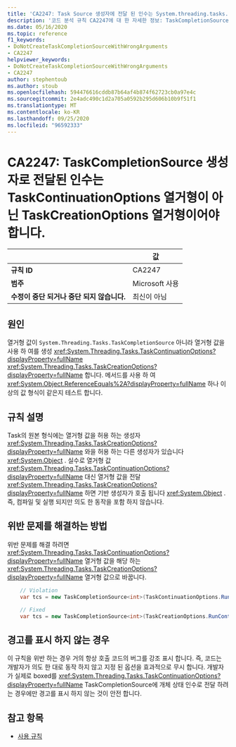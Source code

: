 ```yaml
---
title: 'CA2247: Task Source 생성자에 전달 된 인수는 System.threading.tasks.taskcontinuationoptions 열거형 (코드 분석) 대신 TaskCreationOptions 열거형 이어야 합니다.'
description: '코드 분석 규칙 CA2247에 대 한 자세한 정보: TaskCompletionSource 생성자에 전달 된 인수는 System.threading.tasks.taskcontinuationoptions enum 대신 TaskCreationOptions 열거형 이어야 합니다.'
ms.date: 05/16/2020
ms.topic: reference
f1_keywords:
- DoNotCreateTaskCompletionSourceWithWrongArguments
- CA2247
helpviewer_keywords:
- DoNotCreateTaskCompletionSourceWithWrongArguments
- CA2247
author: stephentoub
ms.author: stoub
ms.openlocfilehash: 594476616cddb87b64af4b874f62723cb0a97e4c
ms.sourcegitcommit: 2e4adc490c1d2a705a0592b295d606b10b9f51f1
ms.translationtype: MT
ms.contentlocale: ko-KR
ms.lasthandoff: 09/25/2020
ms.locfileid: "96592333"
---
```

# <a name="ca2247-argument-passed-to-taskcompletionsource-constructor-should-be-taskcreationoptions-enum-instead-of-taskcontinuationoptions-enum"></a>CA2247: TaskCompletionSource 생성자로 전달된 인수는 TaskContinuationOptions 열거형이 아닌 TaskCreationOptions 열거형이어야 합니다.

| | 값 |
|-|-|
| **규칙 ID** |CA2247|
| **범주** |Microsoft 사용|
| **수정이 중단 되거나 중단 되지 않습니다.** |최신이 아님|

## <a name="cause"></a>원인

열거형 값이 `System.Threading.Tasks.TaskCompletionSource` 아니라 열거형 값을 사용 하 여를 생성 <xref:System.Threading.Tasks.TaskContinuationOptions?displayProperty=fullName> <xref:System.Threading.Tasks.TaskCreationOptions?displayProperty=fullName> 합니다.
메서드를 사용 하 여 <xref:System.Object.ReferenceEquals%2A?displayProperty=fullName> 하나 이상의 값 형식이 같은지 테스트 합니다.

## <a name="rule-description"></a>규칙 설명

Task의 원본 형식에는 열거형 값을 허용 하는 생성자 <xref:System.Threading.Tasks.TaskCreationOptions?displayProperty=fullName> 와을 허용 하는 다른 생성자가 있습니다 <xref:System.Object> .  실수로 열거형 값 <xref:System.Threading.Tasks.TaskContinuationOptions?displayProperty=fullName> 대신 열거형 값을 전달 <xref:System.Threading.Tasks.TaskCreationOptions?displayProperty=fullName> 하면 기반 생성자가 호출 됩니다 <xref:System.Object> . 즉, 컴파일 및 실행 되지만 의도 한 동작을 포함 하지 않습니다.

## <a name="how-to-fix-violations"></a>위반 문제를 해결하는 방법

위반 문제를 해결 하려면 <xref:System.Threading.Tasks.TaskContinuationOptions?displayProperty=fullName> 열거형 값을 해당 하는 <xref:System.Threading.Tasks.TaskCreationOptions?displayProperty=fullName> 열거형 값으로 바꿉니다.

```csharp
    // Violation
    var tcs = new TaskCompletionSource<int>(TaskContinuationOptions.RunContinuationsAsynchronously);

    // Fixed
    var tcs = new TaskCompletionSource<int>(TaskCreationOptions.RunContinuationsAsynchronously);
```

## <a name="when-to-suppress-warnings"></a>경고를 표시 하지 않는 경우

이 규칙을 위반 하는 경우 거의 항상 호출 코드의 버그를 강조 표시 합니다. 즉, 코드는 개발자가 의도 한 대로 동작 하지 않고 지정 된 옵션을 효과적으로 무시 합니다.  개발자가 실제로 boxed를 <xref:System.Threading.Tasks.TaskContinuationOptions?displayProperty=fullName> TaskCompletionSource에 개체 상태 인수로 전달 하려는 경우에만 경고를 표시 하지 않는 것이 안전 합니다.

## <a name="see-also"></a>참고 항목

- [사용 규칙](usage-warnings.md)
